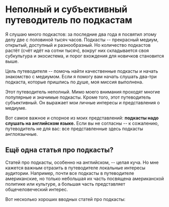 # Неполный и субъективный путеводитель по подкастам

Я слушаю много подкастов: за последние два года я посвятил этому делу две с половиной тысяч часов. Подкасты -- прекрасный медиум, открытый, доступный и разнообразный. Но количество подкастов растёт (счёт идёт на сотни тысяч), вокруг них складывается своя субкультура и экосистема, и порог вхождения для новичков становится выше.

Цель путеводителя -- помочь найти качественные подкасты и начать знакомство с медиумом. Если я помогу вам начать слушать два-три подкаста, которые пришлись по душе, моя миссия выполнена.

Этот путеводитель неполный. Мимо моего внимания проходят многие популярные и значимые подкасты. Кроме того, этот путеводитель субъективный. Он выражает мои личные интересы и представления о медиуме.

Вот самое важное и спорное из моих представлений: **подкасты надо слушать на английском языке.** Если вы не согласны -- к сожалению, путеводитель не для вас: все представленные здесь подкасты англоязычные.


## Ещё одна статья про подкасты?

Статей про подкасты, особенно на английском, -- целая куча. Но мне кажется важным отразить в путеводителе локальные интересы аудитории. Например, почти все подкасты в путеводителе американские, но только небольшая их часть посвящена американской политике или культуре, а большая часть представляет общечеловеческий интерес.

Вот несколько хороших вводных статей про подкасты:
